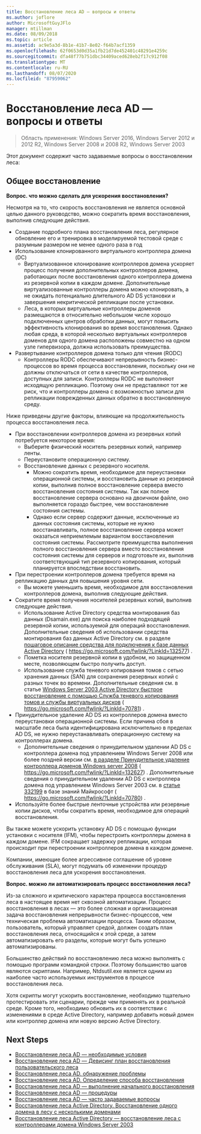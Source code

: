 ```yaml
---
title: Восстановление леса AD — вопросы и ответы
ms.author: joflore
author: MicrosoftGuyJFlo
manager: mtillman
ms.date: 08/09/2018
ms.topic: article
ms.assetid: ac9e5a3d-8b1e-41b7-8e02-f64b7acf1359
ms.openlocfilehash: 62f0653d0d35a1fb21d7de452401c48291e4259c
ms.sourcegitcommit: dfa48f77b751dbc34409aced628eb2f17c912f08
ms.translationtype: MT
ms.contentlocale: ru-RU
ms.lasthandoff: 08/07/2020
ms.locfileid: "87959062"
---
```

# <a name="ad-forest-recovery---faq"></a>Восстановление леса AD — вопросы и ответы

>Область применения: Windows Server 2016, Windows Server 2012 и 2012 R2, Windows Server 2008 и 2008 R2, Windows Server 2003

Этот документ содержит часто задаваемые вопросы о восстановлении леса:

## <a name="general-recovery"></a>Общее восстановление

**Вопрос. что можно сделать для ускорения восстановления?**

Несмотря на то, что скорость восстановления не является основной целью данного руководство, можно сократить время восстановления, выполнив следующие действия.

- Создание подробного плана восстановления леса, регулярное обновление его и тренировка в моделируемой тестовой среде с разумным размером не менее одного раза в год
- Использование клонированного виртуального контроллера домена (DC)
   - Виртуализованное клонирование контроллеров домена ускоряет процесс получения дополнительных контроллеров домена, работающих после восстановления одного контроллера домена из резервной копии в каждом домене. Дополнительные виртуализованные контроллеры домена можно клонировать, а не ожидать потенциально длительного AD DS установки и завершения некритической репликации после установки.
   - Леса, в которых виртуальные контроллеры доменов размещаются в относительно небольшом числе хорошо подключенных центров обработки данных, могут повысить эффективность клонирования во время восстановления. Однако любая среда, в которой несколько виртуальных контроллеров доменов для одного домена расположены совместно на одном узле гипервизора, должна использовать преимущества.
- Развертывание контроллеров домена только для чтения (RODC)
   - Контроллеры RODC обеспечивают непрерывность бизнес-процессов во время процесса восстановления, поскольку они не должны отключаться от сети в качестве контроллеров, доступных для записи. Контроллеры RODC не выполняют исходящую репликацию. Поэтому они не представляют тот же риск, что и контроллеры домена с возможностью записи для репликации поврежденных данных обратно в восстановленную среду.

Ниже приведены другие факторы, влияющие на продолжительность процесса восстановления леса.

- При восстановлении контроллеров домена из резервных копий потребуется некоторое время:
   - Выберите физический носитель резервных копий, например ленты.
   - Переустановите операционную систему.
   - Восстановление данных с резервного носителя.
      - Можно сократить время, необходимое для переустановки операционной системы, и восстановить данные из резервной копии, выполнив полное восстановление сервера вместо восстановления состояния системы. Так как полное восстановление сервера основано на двоичном файле, оно выполняется гораздо быстрее, чем восстановление состояния системы.
      - Однако если сервер содержит данные, исключенные из данных состояния системы, которые не нужно восстанавливать, полное восстановление сервера может оказаться неприемлемым вариантом восстановления состояния системы. Рассмотрите преимущества выполнения полного восстановления сервера вместо восстановления состояния системы для серверов и подготовьте их, выполнив соответствующий тип резервного копирования, который планируется впоследствии восстановить.
- При перестроении контроллеров домена требуется время на репликацию данных для повышения уровня сети.
   - Вы можете уменьшить время, необходимое для восстановления контроллеров домена, выполнив следующие действия.
- Сократите время получения носителей резервных копий, выполнив следующие действия.
   - Использование Active Directory средства монтирования баз данных (Dsamain.exe) для поиска наиболее подходящей резервной копии, используемой для операций восстановления. Дополнительные сведения об использовании средства монтирования баз данных Active Directory см. в разделе [пошаговое описание средства для подключения к базе данных Active Directory](https://go.microsoft.com/fwlink/?LinkId=132577) ( https://go.microsoft.com/fwlink/?LinkId=132577) .
   - Пометка носителя резервной копии в удобном, но защищенном месте, позволяющем быстро получить доступ.
   - Использование служба теневого копирования томов с сетью хранения данных (SAN) для сохранения резервных копий с разных точек во времени. Дополнительные сведения см. в статье [Windows Server 2003 Active Directory быстрое восстановление с помощью Служба теневого копирования томов и службы виртуальных дисков](https://go.microsoft.com/fwlink/?LinkId=70781) ( https://go.microsoft.com/fwlink/?LinkId=70781) .
- Принудительное удаление AD DS из контроллеров домена вместо переустановки операционной системы. Если причина сбоя в масштабе леса была идентифицирована исключительно в пределах AD DS, не нужно переустанавливать операционную систему на контроллерах домена.
   - Дополнительные сведения о принудительном удалении AD DS с контроллера домена под управлением Windows Server 2008 или более поздней версии см. [в разделе Принудительное удаление контроллера доменов Windows server 2008](https://go.microsoft.com/fwlink/?LinkId=132627) ( https://go.microsoft.com/fwlink/?LinkId=132627) . Дополнительные сведения о принудительном удалении AD DS с контроллера домена под управлением Windows Server 2003 см. в [статье 332199](https://go.microsoft.com/fwlink/?LinkId=70780) в базе знаний Майкрософт ( https://go.microsoft.com/fwlink/?LinkId=70780) .
- Используйте более быстрые ленточные устройства или резервные копии дисков, чтобы сократить время, необходимое для операций восстановления.

Вы также можете ускорить установку AD DS с помощью функции установки с носителя (IFM), чтобы перестроить контроллеры домена в каждом домене. IFM сокращает задержку репликации, которая происходит при перестроении контроллеров домена в каждом домене.

Компании, имеющие более агрессивное соглашение об уровне обслуживания (SLA), могут подумать об изменении процедур восстановления леса для ускорения восстановления.

**Вопрос. можно ли автоматизировать процесс восстановления леса?**

Из-за сложного и критического характера процесса восстановления леса в настоящее время нет сквозной автоматизации. Процесс восстановления в лесах — это более сложная и организационная задача восстановления непрерывности бизнес-процессов, чем техническая проблема автоматизации процесса. Таким образом, пользователь, который управляет средой, должен создать план восстановления леса, относящийся к этой среде, а затем автоматизировать его разделы, которые могут быть успешно автоматизированы.

Большинство действий по восстановлению леса можно выполнять с помощью программ командной строки. Поэтому большинство шагов являются скриптами. Например, Ntdsutil.exe является одним из наиболее часто используемых инструментов в процессе восстановления леса.

Хотя скрипты могут ускорить восстановление, необходимо тщательно протестировать эти сценарии, прежде чем применять их в реальной среде. Кроме того, необходимо обновить их в соответствии с изменениями в среде Active Directory, например добавить новый домен или контроллер домена или новую версию Active Directory.

## <a name="next-steps"></a>Next Steps

- [Восстановление леса AD — необходимые условия](AD-Forest-Recovery-Prerequisties.md)
- [Восстановление леса AD — Девисинг план восстановления пользовательского леса](AD-Forest-Recovery-Devising-a-Plan.md)
- [Восстановление леса AD. обнаружение проблемы](AD-Forest-Recovery-Identify-the-Problem.md)
- [Восстановление леса AD. Определение способа восстановления](AD-Forest-Recovery-Determine-how-to-Recover.md)
- [Восстановление леса AD — выполнение начального восстановления](AD-Forest-Recovery-Perform-initial-recovery.md)
- [Восстановление леса AD — процедуры](AD-Forest-Recovery-Procedures.md)
- [Восстановление леса AD — часто задаваемые вопросы](AD-Forest-Recovery-FAQ.md)
- [Восстановление леса Active Directory. Восстановление одного домена в лесу с несколькими доменами](AD-Forest-Recovery-Single-Domain-in-Multidomain-Recovery.md)
- [Восстановление леса Active Directory — восстановление леса с контроллерами домена Windows Server 2003](AD-Forest-Recovery-Windows-Server-2003.md)
